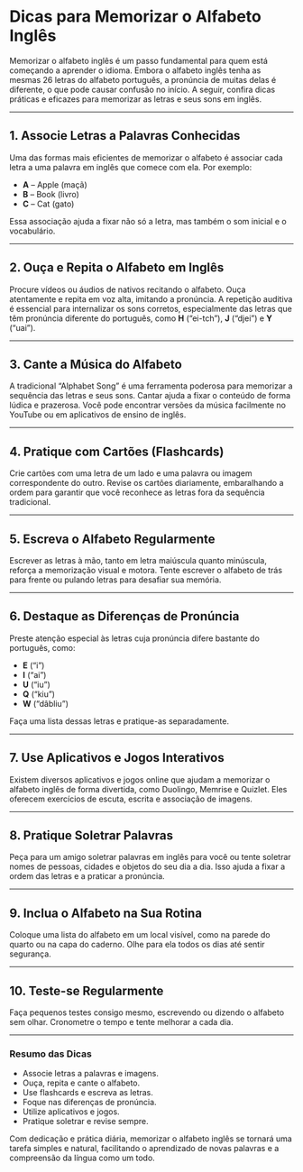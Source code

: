 
# Dicas para Memorizar o Alfabeto Inglês

Memorizar o alfabeto inglês é um passo fundamental para quem está começando a aprender o idioma. Embora o alfabeto inglês tenha as mesmas 26 letras do alfabeto português, a pronúncia de muitas delas é diferente, o que pode causar confusão no início. A seguir, confira dicas práticas e eficazes para memorizar as letras e seus sons em inglês.

---

## 1. **Associe Letras a Palavras Conhecidas**

Uma das formas mais eficientes de memorizar o alfabeto é associar cada letra a uma palavra em inglês que comece com ela. Por exemplo:

- **A** – Apple (maçã)
- **B** – Book (livro)
- **C** – Cat (gato)

Essa associação ajuda a fixar não só a letra, mas também o som inicial e o vocabulário.

---

## 2. **Ouça e Repita o Alfabeto em Inglês**

Procure vídeos ou áudios de nativos recitando o alfabeto. Ouça atentamente e repita em voz alta, imitando a pronúncia. A repetição auditiva é essencial para internalizar os sons corretos, especialmente das letras que têm pronúncia diferente do português, como **H** (“ei-tch”), **J** (“djei”) e **Y** (“uai”).

---

## 3. **Cante a Música do Alfabeto**

A tradicional “Alphabet Song” é uma ferramenta poderosa para memorizar a sequência das letras e seus sons. Cantar ajuda a fixar o conteúdo de forma lúdica e prazerosa. Você pode encontrar versões da música facilmente no YouTube ou em aplicativos de ensino de inglês.

---

## 4. **Pratique com Cartões (Flashcards)**

Crie cartões com uma letra de um lado e uma palavra ou imagem correspondente do outro. Revise os cartões diariamente, embaralhando a ordem para garantir que você reconhece as letras fora da sequência tradicional.

---

## 5. **Escreva o Alfabeto Regularmente**

Escrever as letras à mão, tanto em letra maiúscula quanto minúscula, reforça a memorização visual e motora. Tente escrever o alfabeto de trás para frente ou pulando letras para desafiar sua memória.

---

## 6. **Destaque as Diferenças de Pronúncia**

Preste atenção especial às letras cuja pronúncia difere bastante do português, como:

- **E** (“i”)
- **I** (“ai”)
- **U** (“iu”)
- **Q** (“kiu”)
- **W** (“dâbliu”)

Faça uma lista dessas letras e pratique-as separadamente.

---

## 7. **Use Aplicativos e Jogos Interativos**

Existem diversos aplicativos e jogos online que ajudam a memorizar o alfabeto inglês de forma divertida, como Duolingo, Memrise e Quizlet. Eles oferecem exercícios de escuta, escrita e associação de imagens.

---

## 8. **Pratique Soletrar Palavras**

Peça para um amigo soletrar palavras em inglês para você ou tente soletrar nomes de pessoas, cidades e objetos do seu dia a dia. Isso ajuda a fixar a ordem das letras e a praticar a pronúncia.

---

## 9. **Inclua o Alfabeto na Sua Rotina**

Coloque uma lista do alfabeto em um local visível, como na parede do quarto ou na capa do caderno. Olhe para ela todos os dias até sentir segurança.

---

## 10. **Teste-se Regularmente**

Faça pequenos testes consigo mesmo, escrevendo ou dizendo o alfabeto sem olhar. Cronometre o tempo e tente melhorar a cada dia.

---

### Resumo das Dicas

- Associe letras a palavras e imagens.
- Ouça, repita e cante o alfabeto.
- Use flashcards e escreva as letras.
- Foque nas diferenças de pronúncia.
- Utilize aplicativos e jogos.
- Pratique soletrar e revise sempre.

Com dedicação e prática diária, memorizar o alfabeto inglês se tornará uma tarefa simples e natural, facilitando o aprendizado de novas palavras e a compreensão da língua como um todo.
```
